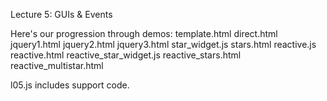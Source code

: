 Lecture 5: GUIs & Events

Here's our progression through demos:
  template.html
  direct.html
  jquery1.html
  jquery2.html
  jquery3.html
  star_widget.js
  stars.html
  reactive.js
  reactive.html
  reactive_star_widget.js
  reactive_stars.html
  reactive_multistar.html

l05.js includes support code.
